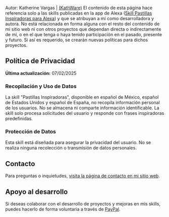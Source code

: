 Autor: Katherine Vargas | <a href="https://kathware.com.ar">(KathWare)</a>
El contenido de esta página hace referencia solo a las skills publicadas en la app de Alexa (<a href="https://www.amazon.es/dp/B0DSBSYWMJ/">Skill Pastillas Inspiradoras para Alexa</a>) y que se atribuyan a mí como desarrolladora y autora. No está relacionada en forma alguna con el resto del contenido de mi sitio web ni con otros proyectos que dependan directa o indirectamente de mí, o en el que tenga o haya tenido participación en el pasado, presente y futuro. Si así es requerido, se crearán nuevas políticas para dichos proyectos.
<h2>Política de Privacidad</h2>
<strong>Última actualización:</strong> 07/02/2025
<h3>Recopilación y Uso de Datos</h3>
La skill "Pastillas Inspiradoras", disponible en español de México, español de Estados Unidos y español de España, no recopila información personal de los usuarios. No se almacena ni comparte información identificable. La skill solo procesa solicitudes del usuario y responde con frases inspiradoras predefinidas.
<h3>Protección de Datos</h3>
Esta skill está diseñada para asegurar la privacidad del usuario. No se realiza ninguna recolección o transmisión de datos personales.
<h2>Contacto</h2>
Para preguntas o inquietudes, <a href="https://kathware.com.ar/contact/">visita la página de contacto en mi sitio web</a>.

<h2>Apoyo al desarrollo</h2>
Si deseas colaborar con el desarrollo de proyectos y mejoras en mis skills, puedes hacerlo de forma voluntaria a través de <a href="https://paypal.me/kathware">PayPal</a>.
